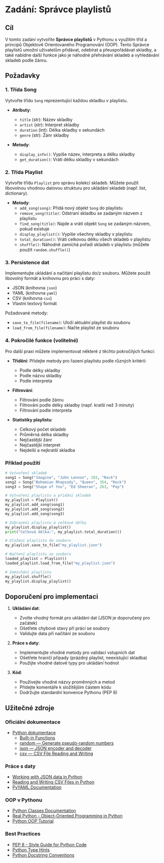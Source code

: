 # Zadání: Správce playlistů

## Cíl

V tomto zadání vytvoříte **Správce playlistů** v Pythonu s využitím tříd a principů Objektově Orientovaného Programování (OOP). Tento Správce playlistů umožní uživatelům přidávat, odebírat a přeuspořádávat skladby, a také nabídne další funkce jako je náhodné přehrávání skladeb a vyhledávání skladeb podle žánru.

## Požadavky

### 1. Třída Song

Vytvořte třídu `Song` reprezentující každou skladbu v playlistu.

- **Atributy**:
  - `title` (str): Název skladby
  - `artist` (str): Interpret skladby
  - `duration` (int): Délka skladby v sekundách
  - `genre` (str): Žánr skladby

- **Metody**:
  - `display_info()`: Vypíše název, interpreta a délku skladby
  - `get_duration()`: Vrátí délku skladby v sekundách

### 2. Třída Playlist

Vytvořte třídu `Playlist` pro správu kolekcí skladeb. Můžete použít libovolnou vhodnou datovou strukturu pro ukládání skladeb (např. list, dictionary).

- **Metody**:
  - `add_song(song)`: Přidá nový objekt `Song` do playlistu
  - `remove_song(title)`: Odstraní skladbu se zadaným názvem z playlistu
  - `find_song(title)`: Najde a vrátí objekt `Song` se zadaným názvem, pokud existuje
  - `display_playlist()`: Vypíše všechny skladby v playlistu
  - `total_duration()`: Vrátí celkovou délku všech skladeb v playlistu
  - `shuffle()`: Náhodně zamíchá pořadí skladeb v playlistu (můžete použít `random.shuffle()`)

### 3. Persistence dat

Implementujte ukládání a načítání playlistu do/z souboru. Můžete použít libovolný formát a knihovnu pro práci s daty:
- JSON (knihovna `json`)
- YAML (knihovna `yaml`)
- CSV (knihovna `csv`)
- Vlastní textový formát

Požadované metody:
- `save_to_file(filename)`: Uloží aktuální playlist do souboru
- `load_from_file(filename)`: Načte playlist ze souboru

### 4. Pokročilé funkce (volitelné)

Pro další praxi můžete implementovat některé z těchto pokročilých funkcí:

- **Třídění**: Přidejte metody pro řazení playlistu podle různých kritérií:
  - Podle délky skladby
  - Podle názvu skladby
  - Podle interpreta
  
- **Filtrování**: 
  - Filtrování podle žánru
  - Filtrování podle délky skladby (např. kratší než 3 minuty)
  - Filtrování podle interpreta

- **Statistiky playlistu**:
  - Celkový počet skladeb
  - Průměrná délka skladby
  - Nejčastější žánr
  - Nejčastější interpret
  - Nejdelší a nejkratší skladba

### Příklad použití

```python
# Vytvoření skladeb
song1 = Song("Imagine", "John Lennon", 183, "Rock")
song2 = Song("Bohemian Rhapsody", "Queen", 354, "Rock")
song3 = Song("Shape of You", "Ed Sheeran", 263, "Pop")

# Vytvoření playlistu a přidání skladeb
my_playlist = Playlist()
my_playlist.add_song(song1)
my_playlist.add_song(song2)
my_playlist.add_song(song3)

# Zobrazení playlistu a celkové délky
my_playlist.display_playlist()
print("Celková délka:", my_playlist.total_duration())

# Uložení playlistu do souboru
my_playlist.save_to_file("my_playlist.json")

# Načtení playlistu ze souboru
loaded_playlist = Playlist()
loaded_playlist.load_from_file("my_playlist.json")

# Zamíchání playlistu
my_playlist.shuffle()
my_playlist.display_playlist()
```

## Doporučení pro implementaci

1. **Ukládání dat**:
   - Zvolte vhodný formát pro ukládání dat (JSON je doporučený pro začátek)
   - Ošetřete chybové stavy při práci se soubory
   - Validujte data při načítání ze souboru

2. **Práce s daty**:
   - Implementujte vhodné metody pro validaci vstupních dat
   - Ošetřete hraničí případy (prázdný playlist, neexistující skladba)
   - Použijte vhodné datové typy pro ukládání hodnot

3. **Kód**:
   - Používejte vhodné názvy proměnných a metod
   - Přidejte komentáře k složitějším částem kódu
   - Dodržujte standardní konvence Pythonu (PEP 8)

## Užitečné zdroje

### Oficiální dokumentace
- [Python dokumentace](https://docs.python.org/3/)
    - [Built-in Functions](https://docs.python.org/3/library/functions.html)
    - [random — Generate pseudo-random numbers](https://docs.python.org/3/library/random.html)
    - [json — JSON encoder and decoder](https://docs.python.org/3/library/json.html)
    - [csv — CSV File Reading and Writing](https://docs.python.org/3/library/csv.html)

### Práce s daty
- [Working with JSON data in Python](https://realpython.com/python-json/)
- [Reading and Writing CSV Files in Python](https://realpython.com/python-csv/)
- [PyYAML Documentation](https://pyyaml.org/wiki/PyYAMLDocumentation)

### OOP v Pythonu
- [Python Classes Documentation](https://docs.python.org/3/tutorial/classes.html)
- [Real Python - Object-Oriented Programming in Python](https://realpython.com/python3-object-oriented-programming/)
- [Python OOP Tutorial](https://www.programiz.com/python-programming/object-oriented-programming)

### Best Practices
- [PEP 8 - Style Guide for Python Code](https://peps.python.org/pep-0008/)
- [Python Type Hints](https://docs.python.org/3/library/typing.html)
- [Python Docstring Conventions](https://peps.python.org/pep-0257/)
